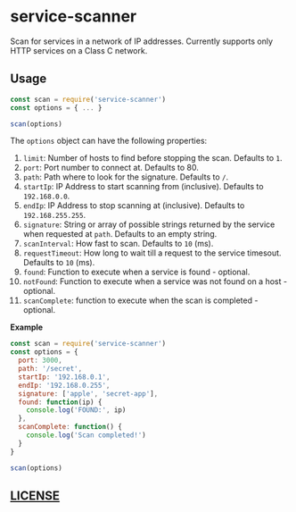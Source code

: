 # service-scanner

Scan for services in a network of IP addresses. Currently supports only HTTP services on a Class C network.

## Usage

```js
const scan = require('service-scanner')
const options = { ... }

scan(options)
```

The `options` object can have the following properties:

1. `limit`: Number of hosts to find before stopping the scan. Defaults to `1`.
2. `port`: Port number to connect at. Defaults to 80.
3. `path`: Path where to look for the signature. Defaults to `/`.
4. `startIp`: IP Address to start scanning from (inclusive). Defaults to `192.168.0.0`.
5. `endIp`: IP Address to stop scanning at (inclusive). Defaults to `192.168.255.255`.
6. `signature`: String or array of possible strings returned by the service when requested at `path`. Defaults to an empty string.
7. `scanInterval`: How fast to scan. Defaults to `10` (ms).
8. `requestTimeout`: How long to wait till a request to the service timesout. Defaults to `10` (ms).
9. `found`: Function to execute when a service is found - optional.
10. `notFound`: Function to execute when a service was not found on a host - optional.
11. `scanComplete`: function to execute when the scan is completed - optional.

**Example**

```js
const scan = require('service-scanner')
const options = {
  port: 3000,
  path: '/secret',
  startIp: '192.168.0.1',
  endIp: '192.168.0.255',
  signature: ['apple', 'secret-app'],
  found: function(ip) {
    console.log('FOUND:', ip)
  },
  scanComplete: function() {
    console.log('Scan completed!')
  }
}

scan(options)
```

## [LICENSE](LICENSE)
